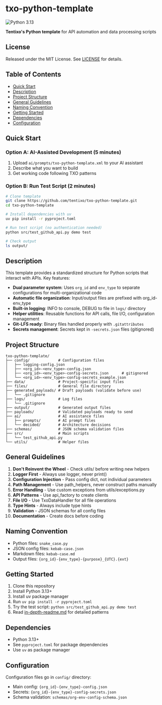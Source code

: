 # txo-python-template

![Python 3.13](https://img.shields.io/badge/python-3.13-blue)

**Tentixo's Python template** for API automation and data processing scripts

## License

Released under the MIT License. See [LICENSE](./LICENSE) for details.

## Table of Contents

- [Quick Start](#quick-start)
- [Description](#description)
- [Project Structure](#project-structure)
- [General Guidelines](#general-guidelines)
- [Naming Convention](#naming-convention)
- [Getting Started](#getting-started)
- [Dependencies](#dependencies)
- [Configuration](#configuration)

## Quick Start

### Option A: AI-Assisted Development (5 minutes)
1. Upload `ai/prompts/txo-python-template.xml` to your AI assistant
2. Describe what you want to build
3. Get working code following TXO patterns

### Option B: Run Test Script (2 minutes)
```bash
# Clone template
git clone https://github.com/tentixo/txo-python-template.git
cd txo-python-template

# Install dependencies with uv
uv pip install -r pyproject.toml

# Run test script (no authentication needed)
python src/test_github_api.py demo test

# Check output
ls output/
```

## Description

This template provides a standardized structure for Python scripts that interact with APIs. Key features:

* **Dual parameter system**: Uses `org_id` and `env_type` to separate configurations for multi-organizational code
* **Automatic file organization**: Input/output files are prefixed with org_id-env_type
* **Built-in logging**: INFO to console, DEBUG to file in `logs/` directory
* **Helper utilities**: Reusable functions for API calls, file I/O, configuration management
* **Git-LFS ready**: Binary files handled properly with `.gitattributes`
* **Secrets management**: Secrets kept in `-secrets.json` files (gitignored)

## Project Structure

```
txo-python-template/
├── config/             # Configuration files
│   ├── logging-config.json
│   ├── <org_id>-<env_type>-config.json
│   ├── <org_id>-<env_type>-config-secrets.json      # gitignored
│   └── <org_id>-<env_type>-config-secrets_example.json
├── data/               # Project-specific input files
├── files/              # General file directory
├── generated_payloads/ # Draft payloads (validate before use)
│   └── .gitignore
├── logs/               # Log files
│   └── .gitignore
├── output/             # Generated output files
├── payloads/           # Validated payloads ready to send
├── ai/                 # AI assistance files
│   ├── prompts/        # AI prompt files
│   └── decided/        # Architecture decisions
├── schemas/            # JSON schema validation files
├── src/                # Main scripts
│   └── test_github_api.py
└── utils/              # Helper files
```

## General Guidelines

1. **Don't Reinvent the Wheel** - Check utils/ before writing new helpers
2. **Logger First** - Always use logger, never print()
3. **Configuration Injection** - Pass config dict, not individual parameters
4. **Path Management** - Use path_helpers, never construct paths manually
5. **Error Handling** - Use custom exceptions from utils/exceptions.py
6. **API Patterns** - Use api_factory to create clients
7. **File I/O** - Use TxoDataHandler for all file operations
8. **Type Hints** - Always include type hints
9. **Validation** - JSON schemas for all config files
10. **Documentation** - Create docs before coding

## Naming Convention

* Python files: `snake_case.py`
* JSON config files: `kebab-case.json`
* Markdown files: `kebab-case.md`
* Output files: `{org_id}-{env_type}-{purpose}_{UTC}.{ext}`

## Getting Started

1. Clone this repository
2. Install Python 3.13+
3. Install uv package manager
4. Run `uv pip install -r pyproject.toml`
5. Try the test script: `python src/test_github_api.py demo test`
6. Read [in-depth-readme.md](in-depth-readme.md) for detailed patterns

## Dependencies

- Python 3.13+
- See `pyproject.toml` for package dependencies
- Use `uv` as package manager

## Configuration

Configuration files go in `config/` directory:
- Main config: `{org_id}-{env_type}-config.json`
- Secrets: `{org_id}-{env_type}-config-secrets.json`
- Schema validation: `schemas/org-env-config-schema.json`